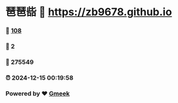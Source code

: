 # 琶琶啙 :link: https://zb9678.github.io 
### :page_facing_up: [108](https://zb9678.github.io/tag.html) 
### :speech_balloon: 2 
### :hibiscus: 275549 
### :alarm_clock: 2024-12-15 00:19:58 
### Powered by :heart: [Gmeek](https://github.com/Meekdai/Gmeek)
